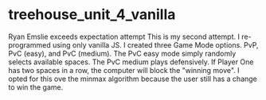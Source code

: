 # treehouse_unit_4_vanilla
Ryan Emslie
exceeds expectation attempt
This is my second attempt.  I re-programmed using only vanilla JS.
I created three Game Mode options. PvP, PvC (easy), and PvC (medium).  The PvC easy mode simply randomly selects available spaces.  The PvC medium plays defensively.  If Player One has two spaces in a row, the computer will block the "winning move".  I opted for this ove the minmax algorithm because the user still has a change to win the game.